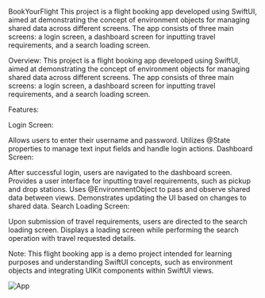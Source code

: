 BookYourFlight
This project is a flight booking app developed using SwiftUI, aimed at demonstrating the concept of environment objects for managing shared data across different screens. The app consists of three main screens: a login screen, a dashboard screen for inputting travel requirements, and a search loading screen.


Overview:
This project is a flight booking app developed using SwiftUI, aimed at demonstrating the concept of environment objects for managing shared data across different screens. The app consists of three main screens: a login screen, a dashboard screen for inputting travel requirements, and a search loading screen.

Features:

Login Screen:

Allows users to enter their username and password.
Utilizes @State properties to manage text input fields and handle login actions.
Dashboard Screen:

After successful login, users are navigated to the dashboard screen.
Provides a user interface for inputting travel requirements, such as pickup and drop stations.
Uses @EnvironmentObject to pass and observe shared data between views.
Demonstrates updating the UI based on changes to shared data.
Search Loading Screen:

Upon submission of travel requirements, users are directed to the search loading screen.
Displays a loading screen while performing the search operation with travel requested details.

Note:
This flight booking app is a demo project intended for learning purposes and understanding SwiftUI concepts, such as environment objects and integrating UIKit components within SwiftUI views.



![App](https://github.com/urshu2296/BookYourFlight/assets/157149784/8032a5f0-e43f-475a-ace6-a231cd1a687e)



